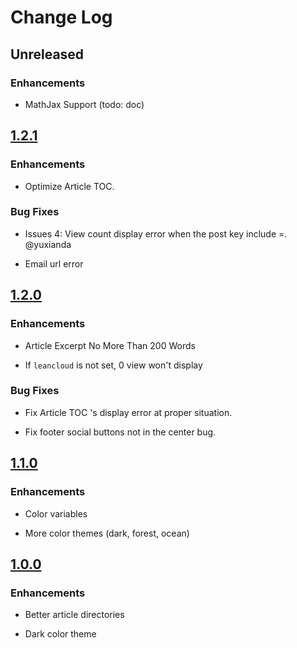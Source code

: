 # Change Log

## Unreleased

### Enhancements

- MathJax Support (todo: doc)

## [1.2.1](https://github.com/kitian616/jekyll-TeXt-theme/releases/tag/v1.2.1)

### Enhancements

- Optimize Article TOC.

### Bug Fixes

- Issues 4: View count display error when the post key include =. @yuxianda

- Email url error

## [1.2.0](https://github.com/kitian616/jekyll-TeXt-theme/releases/tag/v1.2.0)

### Enhancements

- Article Excerpt No More Than 200 Words

- If `leancloud` is not set, 0 view won't display

### Bug Fixes

- Fix Article TOC 's display error at proper situation.

- Fix footer social buttons not in the center bug.

## [1.1.0](https://github.com/kitian616/jekyll-TeXt-theme/releases/tag/v1.1.0)

### Enhancements

- Color variables

- More color themes (dark, forest, ocean)

## [1.0.0](https://github.com/kitian616/jekyll-TeXt-theme/releases/tag/v1.0.0)

### Enhancements

- Better article directories

- Dark color theme
